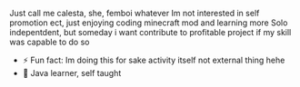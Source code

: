 Just call me calesta, she, femboi whatever
Im not interested in self promotion ect, 
just enjoying coding minecraft mod and learning more
Solo indepentdent, but someday i want contribute to profitable project if my skill was capable to do so

- ⚡ Fun fact: Im doing this for sake activity itself not external thing hehe
- 🔢 Java learner, self taught
<!---
Calest4/Calest4 is a ✨ special ✨ repository because its `README.md` (this file) appears on your GitHub profile.
You can click the Preview link to take a look at your changes.
--->
